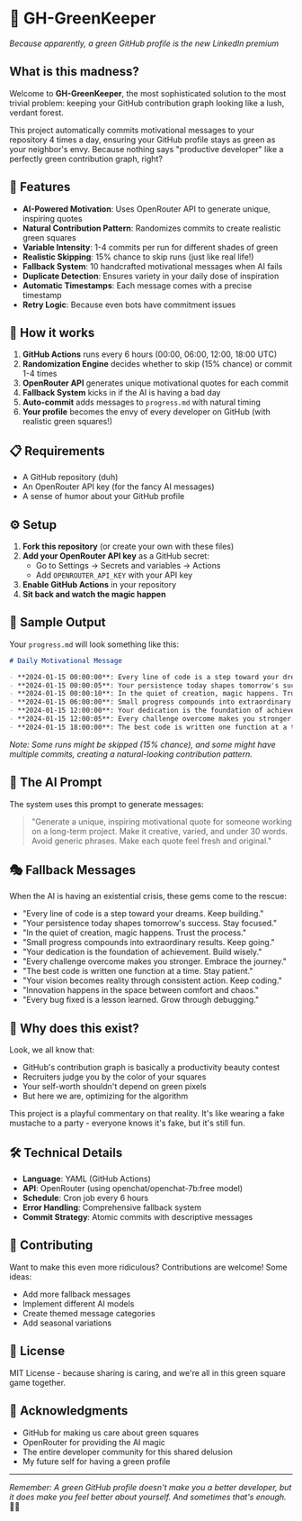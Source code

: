 # 🌱 GH-GreenKeeper

*Because apparently, a green GitHub profile is the new LinkedIn premium*

## What is this madness?

Welcome to **GH-GreenKeeper**, the most sophisticated solution to the most trivial problem: keeping your GitHub contribution graph looking like a lush, verdant forest. 

This project automatically commits motivational messages to your repository 4 times a day, ensuring your GitHub profile stays as green as your neighbor's envy. Because nothing says "productive developer" like a perfectly green contribution graph, right? 

## 🎯 Features

- **AI-Powered Motivation**: Uses OpenRouter API to generate unique, inspiring quotes
- **Natural Contribution Pattern**: Randomizes commits to create realistic green squares
- **Variable Intensity**: 1-4 commits per run for different shades of green
- **Realistic Skipping**: 15% chance to skip runs (just like real life!)
- **Fallback System**: 10 handcrafted motivational messages when AI fails
- **Duplicate Detection**: Ensures variety in your daily dose of inspiration
- **Automatic Timestamps**: Each message comes with a precise timestamp
- **Retry Logic**: Because even bots have commitment issues

## 🚀 How it works

1. **GitHub Actions** runs every 6 hours (00:00, 06:00, 12:00, 18:00 UTC)
2. **Randomization Engine** decides whether to skip (15% chance) or commit 1-4 times
3. **OpenRouter API** generates unique motivational quotes for each commit
4. **Fallback System** kicks in if the AI is having a bad day
5. **Auto-commit** adds messages to `progress.md` with natural timing
6. **Your profile** becomes the envy of every developer on GitHub (with realistic green squares!)

## 📋 Requirements

- A GitHub repository (duh)
- An OpenRouter API key (for the fancy AI messages)
- A sense of humor about your GitHub profile

## ⚙️ Setup

1. **Fork this repository** (or create your own with these files)
2. **Add your OpenRouter API key** as a GitHub secret:
   - Go to Settings → Secrets and variables → Actions
   - Add `OPENROUTER_API_KEY` with your API key
3. **Enable GitHub Actions** in your repository
4. **Sit back and watch the magic happen**

## 📝 Sample Output

Your `progress.md` will look something like this:

```markdown
# Daily Motivational Message

- **2024-01-15 00:00:00**: Every line of code is a step toward your dreams. Keep building.
- **2024-01-15 00:00:05**: Your persistence today shapes tomorrow's success. Stay focused.
- **2024-01-15 00:00:10**: In the quiet of creation, magic happens. Trust the process.
- **2024-01-15 06:00:00**: Small progress compounds into extraordinary results. Keep going.
- **2024-01-15 12:00:00**: Your dedication is the foundation of achievement. Build wisely.
- **2024-01-15 12:00:05**: Every challenge overcome makes you stronger. Embrace the journey.
- **2024-01-15 18:00:00**: The best code is written one function at a time. Stay patient.
```

*Note: Some runs might be skipped (15% chance), and some might have multiple commits, creating a natural-looking contribution pattern.*

## 🤖 The AI Prompt

The system uses this prompt to generate messages:
> "Generate a unique, inspiring motivational quote for someone working on a long-term project. Make it creative, varied, and under 30 words. Avoid generic phrases. Make each quote feel fresh and original."

## 🎭 Fallback Messages

When the AI is having an existential crisis, these gems come to the rescue:

- "Every line of code is a step toward your dreams. Keep building."
- "Your persistence today shapes tomorrow's success. Stay focused."
- "In the quiet of creation, magic happens. Trust the process."
- "Small progress compounds into extraordinary results. Keep going."
- "Your dedication is the foundation of achievement. Build wisely."
- "Every challenge overcome makes you stronger. Embrace the journey."
- "The best code is written one function at a time. Stay patient."
- "Your vision becomes reality through consistent action. Keep coding."
- "Innovation happens in the space between comfort and chaos."
- "Every bug fixed is a lesson learned. Grow through debugging."

## 🎪 Why does this exist?

Look, we all know that:
- GitHub's contribution graph is basically a productivity beauty contest
- Recruiters judge you by the color of your squares
- Your self-worth shouldn't depend on green pixels
- But here we are, optimizing for the algorithm

This project is a playful commentary on that reality. It's like wearing a fake mustache to a party - everyone knows it's fake, but it's still fun.

## 🛠️ Technical Details

- **Language**: YAML (GitHub Actions)
- **API**: OpenRouter (using openchat/openchat-7b:free model)
- **Schedule**: Cron job every 6 hours
- **Error Handling**: Comprehensive fallback system
- **Commit Strategy**: Atomic commits with descriptive messages

## 🤝 Contributing

Want to make this even more ridiculous? Contributions are welcome! Some ideas:
- Add more fallback messages
- Implement different AI models
- Create themed message categories
- Add seasonal variations

## 📄 License

MIT License - because sharing is caring, and we're all in this green square game together.

## 🙏 Acknowledgments

- GitHub for making us care about green squares
- OpenRouter for providing the AI magic
- The entire developer community for this shared delusion
- My future self for having a green profile

---

*Remember: A green GitHub profile doesn't make you a better developer, but it does make you feel better about yourself. And sometimes that's enough.* 🌱✨